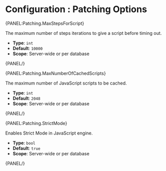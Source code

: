 # Configuration : Patching Options

{PANEL:Patching.MaxStepsForScript}

The maximum number of steps iterations to give a script before timing out.

- **Type**: `int`
- **Default**: `10000`
- **Scope**: Server-wide or per database

{PANEL/}

{PANEL:Patching.MaxNumberOfCachedScripts}

The maximum number of JavaScript scripts to be cached.

- **Type**: `int`
- **Default**: `2048`
- **Scope**: Server-wide or per database

{PANEL/}

{PANEL:Patching.StrictMode}

Enables Strict Mode in JavaScript engine.

- **Type**: `bool`
- **Default**: `true`
- **Scope**: Server-wide or per database

{PANEL/}
